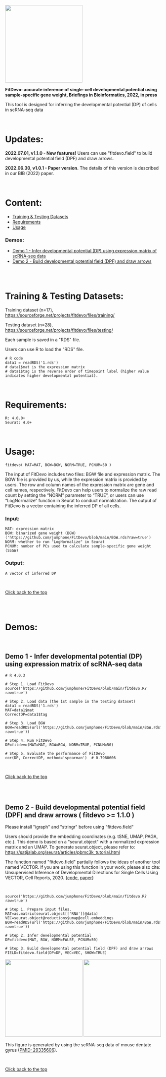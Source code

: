 <img src="https://gitee.com/jumphone/public/raw/master/img/logo.png" width="250">

**FitDevo: accurate inference of single-cell developmental potential using sample-specific gene weight, Briefings in Bioinformatics, 2022, in press** 

This tool is designed for inferring the developmental potential (DP) of cells in scRNA-seq data


</br>


# Updates:

**2022.07.01, v1.1.0 - New features!** Users can use "fitdevo.field" to build developmental potential field (DPF) and draw arrows.

**2022.06.30, v1.0.1 - Paper version.** The details of this version is described in our BIB (2022) paper.


</br>


# Content:

* [Training & Testing Datasets](#training--testing-datasets)
* [Requirements](#requirements)
* [Usage](#usage)

### Demos:

* [Demo 1 - Infer developmental potential (DP) using expression matrix of scRNA-seq data](#demo-1---infer-developmental-potential-dp-using-expression-matrix-of-scrna-seq-data)
* [Demo 2 - Build developmental potential field (DPF) and draw arrows](#demo-2---build-developmental-potential-field-dpf-and-draw-arrows--fitdevo--110-)

</br>
</br>


# Training & Testing Datasets:

Training dataset (n=17), https://sourceforge.net/projects/fitdevo/files/training/

Testing dataset (n=28), https://sourceforge.net/projects/fitdevo/files/testing/

Each sample is saved in a "RDS" file. 

Users can use R to load the "RDS" file.
    
    # R code
    data1 = readRDS('1.rds')
    # data1$mat is the expression matrix
    # data1$tag is the reverse order of timepoint label (higher value indicates higher developmental potential).
    
</br>

# Requirements:

    R: 4.0.0+
    Seurat: 4.0+

</br>


# Usage:

    fitdevo( MAT=MAT, BGW=BGW, NORM=TRUE, PCNUM=50 )
    
The input of FitDevo includes two files: BGW file and expression matrix. The BGW file is provided by us, while the expression matrix is provided by users. The row and column names of the expression matrix are gene and cell names, respectively. FitDevo can help users to normalize the raw read count by setting the “NORM” parameter to “TRUE”, or users can use “LogNormalize” function in Seurat to conduct normalization. The output of FitDevo is a vector containing the inferred DP of all cells.

### Input:

    MAT: expression matrix
    BGW: binarized gene weight (BGW) ('https://github.com/jumphone/FitDevo/blob/main/BGW.rds?raw=true')
    NORM: whether to run "LogNormalize" in Seurat
    PCNUM: number of PCs used to calculate sample-specific gene weight (SSGW)

### Output:

    A vector of inferred DP
    
</br>

[Click back to the top](#)

</br>
</br>


# Demos:

</br>

## Demo 1 - Infer developmental potential (DP) using expression matrix of scRNA-seq data

    # R 4.0.3 
    
    # Step 1. Load FitDevo 
    source('https://github.com/jumphone/FitDevo/blob/main/fitdevo.R?raw=true')
    
    # Step 2. Load data (the 1st sample in the testing dataset)
    data1 = readRDS('1.rds')
    MAT=data1$mat
    CorrectDP=data1$tag
    
    # Step 3. Load BGW
    BGW=readRDS(url('https://github.com/jumphone/FitDevo/blob/main/BGW.rds?raw=true'))
    
    # Step 4. Run FitDevo
    DP=fitdevo(MAT=MAT, BGW=BGW, NORM=TRUE, PCNUM=50)
    
    # Step 5. Evaluate the performance of FitDevo
    cor(DP, CorrectDP, method='spearman')  # 0.7980606


</br>

[Click back to the top](#)

</br>
</br>


## Demo 2 - Build developmental potential field (DPF) and draw arrows ( fitdevo >= 1.1.0 )

Please install "igraph" and "stringr" before using "fitdevo.field"

Users should provide the embedding coordinates (e.g. tSNE, UMAP, PAGA, etc.). This demo is based on a "seurat.object" with a normalized expression matrix and an UMAP. To generate seurat.object, please refer to: https://satijalab.org/seurat/articles/pbmc3k_tutorial.html

The function named "fitdevo.field" partially follows the ideas of another tool named VECTOR. If you are using this function in your work, please also cite: Unsupervised Inference of Developmental Directions for Single Cells Using VECTOR, Cell Reports, 2020. {[code](https://github.com/jumphone/Vector), [paper](https://doi.org/10.1016/j.celrep.2020.108069)}

</br>

    source('https://github.com/jumphone/FitDevo/blob/main/fitdevo.R?raw=true')
    
    # Step 1. Prepare input files.
    MAT=as.matrix(seurat.object[['RNA']]@data)
    VEC=seurat.object@reductions$umap@cell.embeddings
    BGW=readRDS(url('https://github.com/jumphone/FitDevo/blob/main/BGW.rds?raw=true'))
    
    # Step 2. Infer developmental potential
    DP=fitdevo(MAT, BGW, NORM=FALSE, PCNUM=50)

    # Step 3. Build developmental potential field (DPF) and draw arrows
    FIELD=fitdevo.field(DP=DP, VEC=VEC, SHOW=TRUE)

<p float="left">
<img src="https://gitee.com/jumphone/public/raw/master/img/f01_demo2_fitdevo.field.png" width="250">
<img src="https://gitee.com/jumphone/public/raw/master/img/39E50314-8A5F-47F4-896B-0005C0059DE9.jpeg" width="250">
</p>

This figure is generated by using the scRNA-seq data of mouse dentate gyrus ([PMID: 29335606](https://www.nature.com/articles/s41593-017-0056-2)).

</br>

[Click back to the top](#)

</br>
</br>

